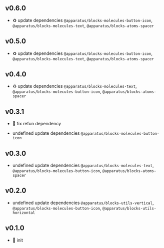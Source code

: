 ## v0.6.0

* ♻️ update dependencies `@apparatus/blocks-molecules-button-icon`, `@apparatus/blocks-molecules-text`, `@apparatus/blocks-atoms-spacer`

## v0.5.0

* ♻️ update dependencies `@apparatus/blocks-molecules-button-icon`, `@apparatus/blocks-molecules-text`, `@apparatus/blocks-atoms-spacer`

## v0.4.0

* ♻️ update dependencies `@apparatus/blocks-molecules-text`, `@apparatus/blocks-molecules-button-icon`, `@apparatus/blocks-atoms-spacer`

## v0.3.1

* 🐞 fix refun dependency

* undefined update dependencies `@apparatus/blocks-molecules-button-icon`

## v0.3.0

* undefined update dependencies `@apparatus/blocks-molecules-text`, `@apparatus/blocks-molecules-button-icon`, `@apparatus/blocks-atoms-spacer`

## v0.2.0

* undefined update dependencies `@apparatus/blocks-utils-vertical`, `@apparatus/blocks-molecules-button-icon`, `@apparatus/blocks-utils-horizontal`

## v0.1.0

* 🐣 init
